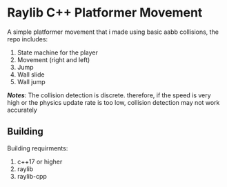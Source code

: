 # Raylib C++ Platformer Movement

A simple platformer movement that i made using basic aabb collisions, the repo includes:
  1. State machine for the player
  2. Movement (right and left)
  3. Jump
  4. Wall slide
  5. Wall jump

***Notes***: The collision detection is discrete. therefore, if the speed is very high or the physics update rate is too low, collision detection may not work accurately

## Building
Building requirments:
  1. c++17 or higher
  2. raylib
  3. raylib-cpp
